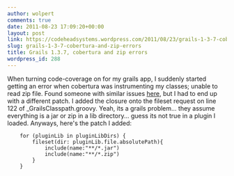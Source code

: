 ```yaml
---
author: wolpert
comments: true
date: 2011-08-23 17:09:20+00:00
layout: post
link: https://codeheadsystems.wordpress.com/2011/08/23/grails-1-3-7-cobertura-and-zip-errors/
slug: grails-1-3-7-cobertura-and-zip-errors
title: Grails 1.3.7, cobertura and zip errors
wordpress_id: 288
---
```


When turning code-coverage on for my grails app, I suddenly started getting an error when cobertura was instrumenting my classes; unable to read zip file. Found someone with similar issues [here](http://comments.gmane.org/gmane.comp.lang.groovy.grails.user/106477), but I had to end up with a different patch. I added the closure onto the fileset request on line 122 of _GrailsClasspath.groovy. Yeah, its a grails problem... they assume everything is a jar or zip in a lib directory... guess its not true in a plugin I loaded. Anyways, here's the patch I added:

    
        for (pluginLib in pluginLibDirs) {
            fileset(dir: pluginLib.file.absolutePath){
                include(name:"**/*.jar") 
                include(name:"**/*.zip")
            }   
        }
